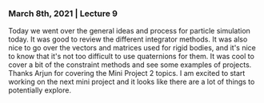 ### March 8th, 2021 | Lecture 9
Today we went over the general ideas and process for particle simulation today. It was good to review the different integrator methods.
It was also nice to go over the vectors and matrices used for rigid bodies, and it's nice to know that it's not too difficult to use quaternions for them.
It was cool to cover a bit of the constraint methods and see some examples of projects. Thanks Arjun for covering the Mini Project 2 topics. I am excited to start working on the next mini project and it looks like there are a lot of things to potentially explore.
